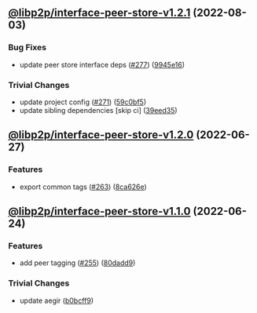 ## [@libp2p/interface-peer-store-v1.2.1](https://github.com/libp2p/js-libp2p-interfaces/compare/@libp2p/interface-peer-store-v1.2.0...@libp2p/interface-peer-store-v1.2.1) (2022-08-03)


### Bug Fixes

* update peer store interface deps ([#277](https://github.com/libp2p/js-libp2p-interfaces/issues/277)) ([9945e16](https://github.com/libp2p/js-libp2p-interfaces/commit/9945e16f1653f22ad190be19fc6038378ae6d0d2))


### Trivial Changes

* update project config ([#271](https://github.com/libp2p/js-libp2p-interfaces/issues/271)) ([59c0bf5](https://github.com/libp2p/js-libp2p-interfaces/commit/59c0bf5e0b05496fca2e4902632b61bb41fad9e9))
* update sibling dependencies [skip ci] ([39eed35](https://github.com/libp2p/js-libp2p-interfaces/commit/39eed35c17920032ef821eede4d09fe14f8b30ab))

## [@libp2p/interface-peer-store-v1.2.0](https://github.com/libp2p/js-libp2p-interfaces/compare/@libp2p/interface-peer-store-v1.1.0...@libp2p/interface-peer-store-v1.2.0) (2022-06-27)


### Features

* export common tags ([#263](https://github.com/libp2p/js-libp2p-interfaces/issues/263)) ([8ca626e](https://github.com/libp2p/js-libp2p-interfaces/commit/8ca626e0b39f943244bb5ba005b84e2155d471fd))

## [@libp2p/interface-peer-store-v1.1.0](https://github.com/libp2p/js-libp2p-interfaces/compare/@libp2p/interface-peer-store-v1.0.0...@libp2p/interface-peer-store-v1.1.0) (2022-06-24)


### Features

* add peer tagging ([#255](https://github.com/libp2p/js-libp2p-interfaces/issues/255)) ([80dadd9](https://github.com/libp2p/js-libp2p-interfaces/commit/80dadd99dc593ce43141a0072a4697339d01b222))


### Trivial Changes

* update aegir ([b0bcff9](https://github.com/libp2p/js-libp2p-interfaces/commit/b0bcff92f59aed4bb61dd4b67facc9a077de9ea6))
